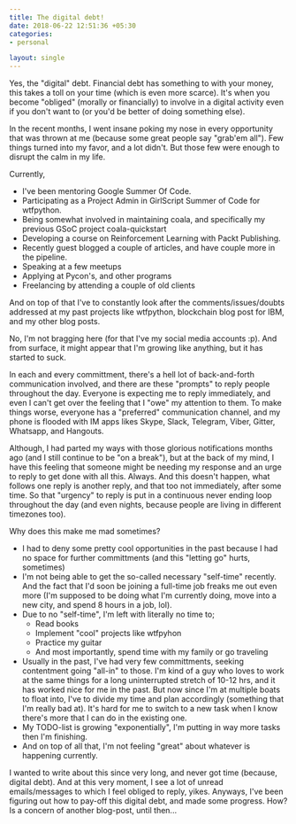 ```yaml
---
title: The digital debt!
date: 2018-06-22 12:51:36 +05:30
categories:
- personal

layout: single
---
```

Yes, the "digital" debt. Financial debt has something to with your money, this takes a toll on your time (which is even more scarce). It's when you become "obliged" (morally or financially) to involve in a digital activity even if you don't want to (or you'd be better of doing something else).

In the recent months, I went insane poking my nose in every opportunity that was thrown at me (because some great people say "grab'em all"). Few things turned into my favor, and a lot didn't. But those few were enough to disrupt the calm in my life.

Currently,

- I've been mentoring Google Summer Of Code.
- Participating as a Project Admin in GirlScript Summer of Code for wtfpython.
- Being somewhat involved in maintaining coala, and specifically my previous GSoC project coala-quickstart
- Developing a course on Reinforcement Learning with Packt Publishing.
- Recently guest blogged a couple of articles, and have couple more in the pipeline.
- Speaking at a few meetups
- Applying at Pycon's, and other programs
- Freelancing by attending a couple of old clients

And on top of that I've to constantly look after the comments/issues/doubts addressed at my past projects like wtfpython, blockchain blog post for IBM, and my other blog posts.

No, I'm not bragging here (for that I've my social media accounts :p). And from surface, it might appear that I'm growing like anything, but it has started to suck.

In each and every committment, there's a hell lot of back-and-forth communication involved, and there are these "prompts" to reply people throughout the day. Everyone is expecting me to reply immediately, and even I can't get over the feeling that I "owe" my attention to them. To make things worse, everyone has a "preferred" communication channel, and my phone is flooded with IM apps likes Skype, Slack, Telegram, Viber, Gitter, Whatsapp, and Hangouts.

Although, I had parted my ways with those glorious notifications months ago (and I still continue to be "on a break"), but at the back of my mind, I have this feeling that someone might be needing my response and an urge to reply to get done with all this. Always. And this doesn't happen, what follows one reply is another reply, and that too not immediately, after some time. So that "urgency" to reply is put in a continuous never ending loop throughout the day (and even nights, because people are living in different timezones too).

Why does this make me mad sometimes?

- I had to deny some pretty cool opportunities in the past because I had no space for further committments (and this "letting go" hurts, sometimes)
- I'm not being able to get the so-called necessary "self-time" recently. And the fact that I'd soon be joining a full-time job freaks me out even more (I'm supposed to be doing what I'm currently doing, move into a new city, and spend 8 hours in a job, lol).
- Due to no "self-time", I'm left with literally no time to;
    + Read books
    + Implement "cool" projects like wtfpyhon
    + Practice my guitar
    + And most importantly, spend time with my family or go traveling
- Usually in the past, I've had very few committments, seeking contentment going "all-in" to those. I'm kind of a guy who loves to work at the same things for a long uninterrupted stretch of 10-12 hrs, and it has worked nice for me in the past. But now since I'm at multiple boats to float into, I've to divide my time and plan accordingly (something that I'm really bad at). It's hard for me to switch to a new task when I know there's more that I can do in the existing one.
- My TODO-list is growing "exponentially", I'm putting in way more tasks then I'm finishing.
- And on top of all that, I'm not feeling "great" about whatever is happening currently.

I wanted to write about this since very long, and never got time (because, digital debt). And at this very moment, I see a lot of unread emails/messages to which I feel obliged to reply, yikes. Anyways, I've been figuring out how to pay-off this digital debt, and made some progress. How? Is a concern of another blog-post, until then...
